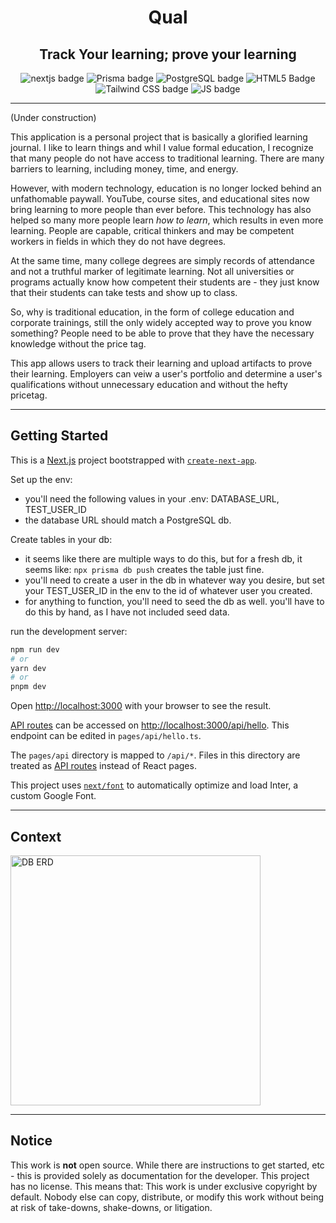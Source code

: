 <div align="center">
  <h1>Qual</h1>
  <h2>Track Your learning; prove your learning</h2>
  <picture>
    <img alt="nextjs badge" src="https://img.shields.io/badge/next.js-000000?style=for-the-badge&logo=nextdotjs&logoColor=white">
  </picture>
  <picture>
    <img alt="Prisma badge" src="https://img.shields.io/badge/Prisma-3982CE?style=for-the-badge&logo=Prisma&logoColor=white">
  </picture>
  <picture>
    <img alt="PostgreSQL badge" src="https://img.shields.io/badge/PostgreSQL-316192?style=for-the-badge&logo=postgresql&logoColor=white">
  </picture>
  <picture>
    <img alt="HTML5 Badge" src="https://img.shields.io/badge/HTML5-E34F26?style=for-the-badge&logo=html5&logoColor=white">
  </picture>
  <picture>
    <img alt="Tailwind CSS badge" src="https://img.shields.io/badge/Tailwind_CSS-38B2AC?style=for-the-badge&logo=tailwind-css&logoColor=white">
  </picture>
  <picture>
    <img alt="JS badge" src="https://img.shields.io/badge/JavaScript-323330?style=for-the-badge&logo=javascript&logoColor=F7DF1E">
  </picture>
</div>

---

(Under construction)

This application is a personal project that is basically a glorified learning journal. I like to learn things and whil I value formal education, I recognize that many people do not have access to traditional learning. There are many barriers to learning, including money, time, and energy. 

However, with modern technology, education is no longer locked behind an unfathomable paywall. YouTube, course sites, and educational sites now bring learning to more people than ever before. This technology has also helped so many more people learn _how to learn_, which results in even more learning. People are capable, critical thinkers and may be competent workers in fields in which they do not have degrees.

At the same time, many college degrees are simply records of attendance and not a truthful marker of legitimate learning. Not all universities or programs actually know how competent their students are - they just know that their students can take tests and show up to class. 

So, why is traditional education, in the form of college education and corporate trainings, still the only widely accepted way to prove you know something? People need to be able to prove that they have the necessary knowledge without the price tag. 

This app allows users to track their learning and upload artifacts to prove their learning. Employers can veiw a user's portfolio and determine a user's qualifications without unnecessary education and without the hefty pricetag. 

---

## Getting Started

This is a [Next.js](https://nextjs.org/) project bootstrapped with [`create-next-app`](https://github.com/vercel/next.js/tree/canary/packages/create-next-app).

Set up the env:

- you'll need the following values in your .env: DATABASE_URL, TEST_USER_ID
- the database URL should match a PostgreSQL db.

Create tables in your db:

- it seems like there are multiple ways to do this, but for a fresh db, it seems like: `npx prisma db push` creates the table just fine.
- you'll need to create a user in the db in whatever way you desire, but set your TEST_USER_ID in the env to the id of whatever user you created. 
- for anything to function, you'll need to seed the db as well. you'll have to do this by hand, as I have not included seed data. 

run the development server:

```bash
npm run dev
# or
yarn dev
# or
pnpm dev
```

Open [http://localhost:3000](http://localhost:3000) with your browser to see the result.

[API routes](https://nextjs.org/docs/api-routes/introduction) can be accessed on [http://localhost:3000/api/hello](http://localhost:3000/api/hello). This endpoint can be edited in `pages/api/hello.ts`.

The `pages/api` directory is mapped to `/api/*`. Files in this directory are treated as [API routes](https://nextjs.org/docs/api-routes/introduction) instead of React pages.

This project uses [`next/font`](https://nextjs.org/docs/basic-features/font-optimization) to automatically optimize and load Inter, a custom Google Font.

---

## Context

<img src="https://i.imgur.com/K4G46VZ.png" alt="DB ERD" width="400" />

---

## Notice

This work is **not** open source. While there are instructions to get started, etc - this is provided solely as documentation for the developer. This project has no license. This means that: This work is under exclusive copyright by default. Nobody else can copy, distribute, or modify this work without being at risk of take-downs, shake-downs, or litigation.